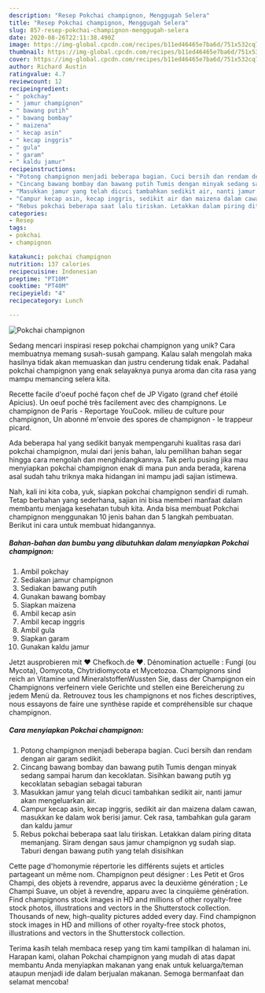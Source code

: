 ```yaml
---
description: "Resep Pokchai champignon, Menggugah Selera"
title: "Resep Pokchai champignon, Menggugah Selera"
slug: 857-resep-pokchai-champignon-menggugah-selera
date: 2020-08-26T22:11:38.490Z
image: https://img-global.cpcdn.com/recipes/b11ed46465e7ba6d/751x532cq70/pokchai-champignon-foto-resep-utama.jpg
thumbnail: https://img-global.cpcdn.com/recipes/b11ed46465e7ba6d/751x532cq70/pokchai-champignon-foto-resep-utama.jpg
cover: https://img-global.cpcdn.com/recipes/b11ed46465e7ba6d/751x532cq70/pokchai-champignon-foto-resep-utama.jpg
author: Richard Austin
ratingvalue: 4.7
reviewcount: 12
recipeingredient:
- " pokchay"
- " jamur champignon"
- " bawang putih"
- " bawang bombay"
- " maizena"
- " kecap asin"
- " kecap inggris"
- " gula"
- " garam"
- " kaldu jamur"
recipeinstructions:
- "Potong champignon menjadi beberapa bagian. Cuci bersih dan rendam dengan air garam sedikit."
- "Cincang bawang bombay dan bawang putih Tumis dengan minyak sedang sampai harum dan kecoklatan. Sisihkan bawang putih yg kecoklatan sebagian sebagai taburan"
- "Masukkan jamur yang telah dicuci tambahkan sedikit air, nanti jamur akan mengeluarkan air."
- "Campur kecap asin, kecap inggris, sedikit air dan maizena dalam cawan, masukkan ke dalam wok berisi jamur. Cek rasa, tambahkan gula garam dan kaldu jamur"
- "Rebus pokchai beberapa saat lalu tiriskan. Letakkan dalam piring ditata memanjang. Siram dengan saus jamur champignon yg sudah siap. Taburi dengan bawang putih yang telah disisihkan"
categories:
- Resep
tags:
- pokchai
- champignon

katakunci: pokchai champignon 
nutrition: 137 calories
recipecuisine: Indonesian
preptime: "PT10M"
cooktime: "PT40M"
recipeyield: "4"
recipecategory: Lunch

---
```



![Pokchai champignon](https://img-global.cpcdn.com/recipes/b11ed46465e7ba6d/751x532cq70/pokchai-champignon-foto-resep-utama.jpg)

Sedang mencari inspirasi resep pokchai champignon yang unik? Cara membuatnya memang susah-susah gampang. Kalau salah mengolah maka hasilnya tidak akan memuaskan dan justru cenderung tidak enak. Padahal pokchai champignon yang enak selayaknya punya aroma dan cita rasa yang mampu memancing selera kita.

Recette facile d&#39;oeuf poché façon chef de JP Vigato (grand chef étoilé Apicius). Un oeuf poché très facilement avec des champignons. Le champignon de Paris - Reportage YouCook. milieu de culture pour champignon, Un abonné m&#39;envoie des spores de champignon - le trappeur picard.

Ada beberapa hal yang sedikit banyak mempengaruhi kualitas rasa dari pokchai champignon, mulai dari jenis bahan, lalu pemilihan bahan segar hingga cara mengolah dan menghidangkannya. Tak perlu pusing jika mau menyiapkan pokchai champignon enak di mana pun anda berada, karena asal sudah tahu triknya maka hidangan ini mampu jadi sajian istimewa.


Nah, kali ini kita coba, yuk, siapkan pokchai champignon sendiri di rumah. Tetap berbahan yang sederhana, sajian ini bisa memberi manfaat dalam membantu menjaga kesehatan tubuh kita. Anda bisa membuat Pokchai champignon menggunakan 10 jenis bahan dan 5 langkah pembuatan. Berikut ini cara untuk membuat hidangannya.

<!--inarticleads1-->

##### Bahan-bahan dan bumbu yang dibutuhkan dalam menyiapkan Pokchai champignon:

1. Ambil  pokchay
1. Sediakan  jamur champignon
1. Sediakan  bawang putih
1. Gunakan  bawang bombay
1. Siapkan  maizena
1. Ambil  kecap asin
1. Ambil  kecap inggris
1. Ambil  gula
1. Siapkan  garam
1. Gunakan  kaldu jamur


Jetzt ausprobieren mit ♥ Chefkoch.de ♥. Dénomination actuelle : Fungi (ou Mycota), Oomycota, Chytridiomycota et Mycetozoa. Champignons sind reich an Vitamine und MineralstoffenWussten Sie, dass der Champignon ein Champignons verfeinern viele Gerichte und stellen eine Bereicherung zu jedem Menü da. Retrouvez tous les champignons et nos fiches descriptives, nous essayons de faire une synthèse rapide et compréhensible sur chaque champignon. 

<!--inarticleads2-->

##### Cara menyiapkan Pokchai champignon:

1. Potong champignon menjadi beberapa bagian. Cuci bersih dan rendam dengan air garam sedikit.
1. Cincang bawang bombay dan bawang putih Tumis dengan minyak sedang sampai harum dan kecoklatan. Sisihkan bawang putih yg kecoklatan sebagian sebagai taburan
1. Masukkan jamur yang telah dicuci tambahkan sedikit air, nanti jamur akan mengeluarkan air.
1. Campur kecap asin, kecap inggris, sedikit air dan maizena dalam cawan, masukkan ke dalam wok berisi jamur. Cek rasa, tambahkan gula garam dan kaldu jamur
1. Rebus pokchai beberapa saat lalu tiriskan. Letakkan dalam piring ditata memanjang. Siram dengan saus jamur champignon yg sudah siap. Taburi dengan bawang putih yang telah disisihkan


Cette page d&#39;homonymie répertorie les différents sujets et articles partageant un même nom. Champignon peut désigner : Les Petit et Gros Champi, des objets à revendre, apparus avec la deuxième génération ; Le Champi Suave, un objet à revendre, apparu avec la cinquième génération. Find champignons stock images in HD and millions of other royalty-free stock photos, illustrations and vectors in the Shutterstock collection. Thousands of new, high-quality pictures added every day. Find champignon stock images in HD and millions of other royalty-free stock photos, illustrations and vectors in the Shutterstock collection. 

Terima kasih telah membaca resep yang tim kami tampilkan di halaman ini. Harapan kami, olahan Pokchai champignon yang mudah di atas dapat membantu Anda menyiapkan makanan yang enak untuk keluarga/teman ataupun menjadi ide dalam berjualan makanan. Semoga bermanfaat dan selamat mencoba!

